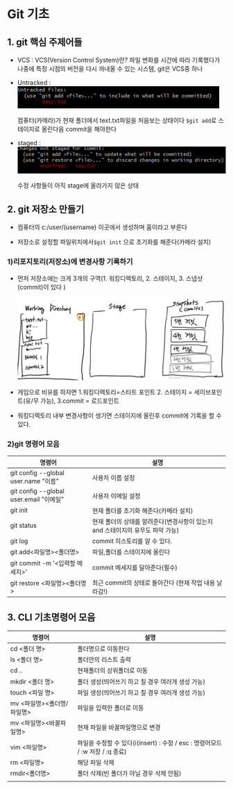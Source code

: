 # Git 기초

## 1. git 핵심 주제어들

- VCS : VCS(Version Control System)란? 파일 변화를 시간에 따라 기록했다가 나중에 특정 시점의 버전을 다시 꺼내올 수 있는 시스템, git은 VCS중 하나

- Untracked : ![image-20201229170055490](basic.assets/image-20201229170055490.png)

  컴퓨터(카메라)가 현재 폴더에서 text.txt파일을 처음보는 상태이다 `$git add`로 스테이지로 올린다음 commit을 해야한다
  
- staged : ![image-20201229174116558](basic.assets/image-20201229174116558.png)

  수정 사항들이 아직  stage에 올라가지 않은 상태

## 2. git 저장소 만들기

- 컴퓨터의 c:/user/(username) 이곳에서 생성하며 홈이라고 부른다

- 저장소로 설정할 파일위치에서`$git init`  으로 초기화를 해준다(카메라 설치)

###   1)리포지토리(저장소)에 변경사항 기록하기

- 먼저 저장소에는 크게 3개의 구역(1. 워킹디렉토리, 2. 스테이지, 3. 스냅샷(commit)이 있다 )

  ![image-20201229174816226](basic.assets/image-20201229174816226.png)

- 게임으로 비유를 하자면 1.워킹디렉토리=스타트 포인트 2. 스테이지 = 세이브포인트(유/무 가능), 3.commit = 로드포인트

- 워킹디렉토리 내부 변경사항이 생기면 스테이지에 올린후 commit에 기록을 할 수 있다.

###   2)git 명령어 모음

| 명령어                                  | 설명                                                         |
| --------------------------------------- | ------------------------------------------------------------ |
| git config --global user.name "이름"    | 사용자 이름 설정                                             |
| git config --global user.email "이메일" | 사용자 이메일 설정                                           |
| git init                                | 현재 폴더를 초기화 해준다(카메라 설치)                       |
| git status                              | 현재 폴더의 상태를 알려준다(변경사항이 있는지 and 스테이지의 유무도 파악 가능) |
| git log                                 | commit 히스토리를 알 수 있다.                                |
| git add<파일명><폴더명>                 | 파일,폴더를 스테이지에 올린다                                |
| git commit -m '<입력할 메세지>'         | commit 메세지를 달아준다(필수)                               |
| git restore <파일명><폴더명>            | 최근 commit의 상태로 돌아간다 (현재 작업 내용 날라감!)       |




## 3. CLI 기초명령어 모음

| 명령어                     | 설명                                                         |
| -------------------------- | ------------------------------------------------------------ |
| cd <폴더 명>               | 폴더명으로 이동한다                                          |
| ls <폴더 명>               | 폴더안의 리스트 출력                                         |
| cd ..                      | 현재폴더의 상위폴더로 이동                                   |
| mkdir <폴더 명>            | 폴더 생성(띄어쓰기 하고 칠 경우 여러개 생성 가능)            |
| touch <파일 명>            | 파일 생성(띄어쓰기 하고 칠 경우 여러개 생성 가능)            |
| mv <파일명><폴더명/파일명> | 파일을 입력한 폴더로 이동                                    |
| mv <파일명><바꿀파일명>    | 현재 파일을 바꿀파일명으로 변경                              |
| vim <파일명>               | 파일을 수정할 수 있다(i(insert) : 수정 / esc : 명령어모드 / :w 저장 / :q 종료) |
| rm <파일명>                | 해당 파일 삭제                                               |
| rmdir<폴더명>              | 폴더 삭제(빈 폴더가 아닐 경우 삭제 안됨)                     |
|                            |                                                              |



